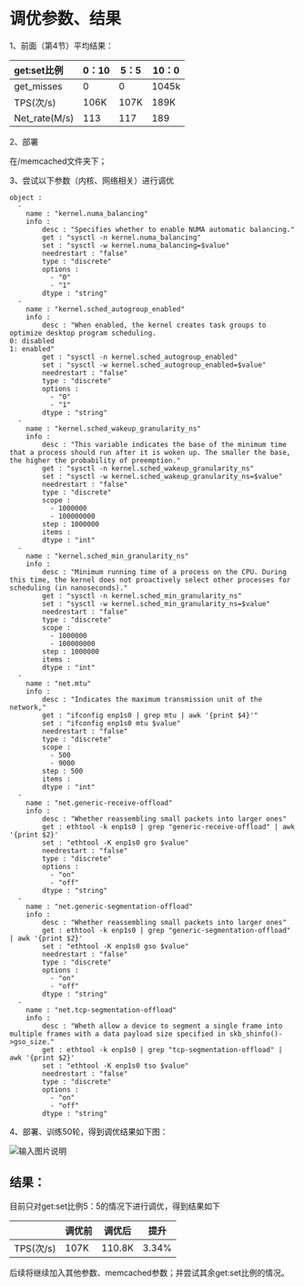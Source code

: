 # 调优参数、结果



1、前面（第4节）平均结果：

| get:set比例   | 0：10 | 5：5 | 10：0 |
| :------------ | ----- | ---- | ----- |
| get_misses    | 0     | 0    | 1045k |
| TPS(次/s)     | 106K  | 107K | 189K  |
| Net_rate(M/s) | 113   | 117  | 189   |

2、部署

在/memcached文件夹下；

3、尝试以下参数（内核、网络相关）进行调优

```
object : 
  -
    name : "kernel.numa_balancing"
    info :
        desc : "Specifies whether to enable NUMA automatic balancing."
        get : "sysctl -n kernel.numa_balancing"
        set : "sysctl -w kernel.numa_balancing=$value"
        needrestart : "false"
        type : "discrete"
        options :
          - "0"
          - "1"
        dtype : "string"
  -
    name : "kernel.sched_autogroup_enabled"
    info :
        desc : "When enabled, the kernel creates task groups to optimize desktop program scheduling.
0: disabled
1: enabled"
        get : "sysctl -n kernel.sched_autogroup_enabled"
        set : "sysctl -w kernel.sched_autogroup_enabled=$value"
        needrestart : "false"
        type : "discrete"
        options :
          - "0"
          - "1"
        dtype : "string"
  -
    name : "kernel.sched_wakeup_granularity_ns"
    info :
        desc : "This variable indicates the base of the minimum time that a process should run after it is woken up. The smaller the base, the higher the probability of preemption."
        get : "sysctl -n kernel.sched_wakeup_granularity_ns"
        set : "sysctl -w kernel.sched_wakeup_granularity_ns=$value"
        needrestart : "false"
        type : "discrete"
        scope :
          - 1000000
          - 100000000
        step : 1000000
        items : 
        dtype : "int"
  -
    name : "kernel.sched_min_granularity_ns"
    info :
        desc : "Minimum running time of a process on the CPU. During this time, the kernel does not proactively select other processes for scheduling (in nanoseconds)."
        get : "sysctl -n kernel.sched_min_granularity_ns"
        set : "sysctl -w kernel.sched_min_granularity_ns=$value"
        needrestart : "false"
        type : "discrete"
        scope :
          - 1000000
          - 100000000
        step : 1000000
        items : 
        dtype : "int"
  -
    name : "net.mtu"
    info :
        desc : "Indicates the maximum transmission unit of the network,"
        get : "ifconfig enp1s0 | grep mtu | awk '{print $4}'"
        set : "ifconfig enp1s0 mtu $value"
        needrestart : "false"
        type : "discrete"
        scope :
          - 500
          - 9000
        step : 500
        items : 
        dtype : "int"
  -
    name : "net.generic-receive-offload"
    info :
        desc : "Whether reassembling small packets into larger ones"
        get : ethtool -k enp1s0 | grep "generic-receive-offload" | awk '{print $2}'
        set : "ethtool -K enp1s0 gro $value"
        needrestart : "false"
        type : "discrete"
        options :
          - "on"
          - "off"
        dtype : "string"
  -
    name : "net.generic-segmentation-offload"
    info :
        desc : "Whether reassembling small packets into larger ones"
        get : ethtool -k enp1s0 | grep "generic-segmentation-offload" | awk '{print $2}'
        set : "ethtool -K enp1s0 gso $value"
        needrestart : "false"
        type : "discrete"
        options :
          - "on"
          - "off"
        dtype : "string"
  -
    name : "net.tcp-segmentation-offload"
    info :
        desc : "Wheth allow a device to segment a single frame into multiple frames with a data payload size specified in skb_shinfo()->gso_size."
        get : ethtool -k enp1s0 | grep "tcp-segmentation-offload" | awk '{print $2}'
        set : "ethtool -K enp1s0 tso $value"
        needrestart : "false"
        type : "discrete"
        options :
          - "on"
          - "off"
        dtype : "string"
```

4、部署、训练50轮，得到调优结果如下图：

![输入图片说明](https://images.gitee.com/uploads/images/2021/0811/213952_1b363c5a_5224942.png "image-20210811212251016.png")

## 结果：

目前只对get:set比例5：5的情况下进行调优，得到结果如下

|           | 调优前 | 调优后 | 提升  |
| :-------- | ------ | ------ | ----- |
| TPS(次/s) | 107K   | 110.8K | 3.34% |

后续将继续加入其他参数、memcached参数；并尝试其余get:set比例的情况。